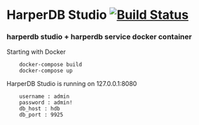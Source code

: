 # HarperDB Studio [![Build Status](https://travis-ci.org/scpex/harperdb_studio.svg?branch=master)](https://travis-ci.org/scpex/harperdb_studio)
### harperdb studio + harperdb service docker container

Starting with Docker

````
    docker-compose build
    docker-compose up
````

HarperDB Studio is running on 127.0.0.1:8080

````
    username : admin
    password : admin!
    db_host : hdb
    db_port : 9925
````

